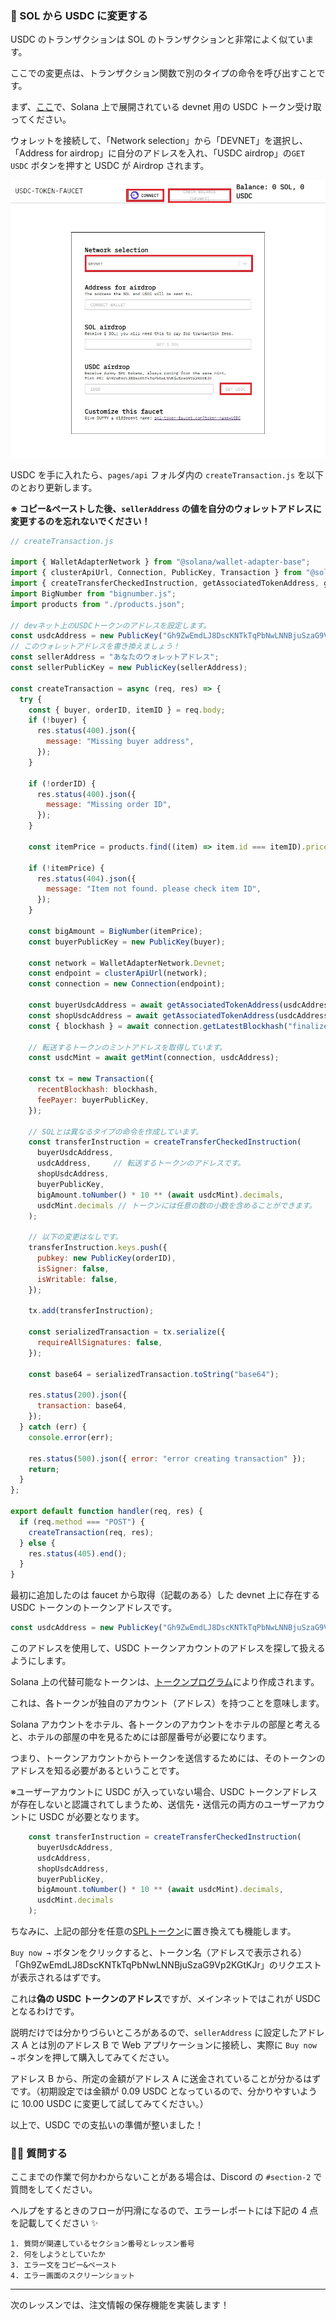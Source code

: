 ### 🤑 SOL から USDC に変更する

USDC のトランザクションは SOL のトランザクションと非常によく似ています。

ここでの変更点は、トランザクション関数で別のタイプの命令を呼び出すことです。

まず、[ここ](https://spl-token-faucet.com/?token-name=USDC)で、Solana 上で展開されている devnet 用の USDC トークン受け取ってください。

ウォレットを接続して、「Network selection」から「DEVNET」を選択し、「Address for airdrop」に自分のアドレスを入れ、「USDC airdrop」の`GET USDC` ボタンを押すと USDC が Airdrop されます。

![USDC TOKEN FAUCET](/public/images/303-Solana-Online-Store/ja/section-2/2_2_1.jpg)

USDC を手に入れたら、`pages/api` フォルダ内の `createTransaction.js` を以下のとおり更新します。

**※ コピー&ペーストした後、`sellerAddress` の値を自分のウォレットアドレスに変更するのを忘れないでください！**

```jsx
// createTransaction.js

import { WalletAdapterNetwork } from "@solana/wallet-adapter-base";
import { clusterApiUrl, Connection, PublicKey, Transaction } from "@solana/web3.js";
import { createTransferCheckedInstruction, getAssociatedTokenAddress, getMint } from "@solana/spl-token";
import BigNumber from "bignumber.js";
import products from "./products.json";

// devネット上のUSDCトークンのアドレスを設定します。
const usdcAddress = new PublicKey("Gh9ZwEmdLJ8DscKNTkTqPbNwLNNBjuSzaG9Vp2KGtKJr");
// このウォレットアドレスを書き換えましょう！
const sellerAddress = "あなたのウォレットアドレス";
const sellerPublicKey = new PublicKey(sellerAddress);

const createTransaction = async (req, res) => {
  try {
    const { buyer, orderID, itemID } = req.body;
    if (!buyer) {
      res.status(400).json({
        message: "Missing buyer address",
      });
    }

    if (!orderID) {
      res.status(400).json({
        message: "Missing order ID",
      });
    }

    const itemPrice = products.find((item) => item.id === itemID).price;

    if (!itemPrice) {
      res.status(404).json({
        message: "Item not found. please check item ID",
      });
    }

    const bigAmount = BigNumber(itemPrice);
    const buyerPublicKey = new PublicKey(buyer);

    const network = WalletAdapterNetwork.Devnet;
    const endpoint = clusterApiUrl(network);
    const connection = new Connection(endpoint);

    const buyerUsdcAddress = await getAssociatedTokenAddress(usdcAddress, buyerPublicKey);
    const shopUsdcAddress = await getAssociatedTokenAddress(usdcAddress, sellerPublicKey);
    const { blockhash } = await connection.getLatestBlockhash("finalized");

    // 転送するトークンのミントアドレスを取得しています。
    const usdcMint = await getMint(connection, usdcAddress);

    const tx = new Transaction({
      recentBlockhash: blockhash,
      feePayer: buyerPublicKey,
    });

    // SOLとは異なるタイプの命令を作成しています。
    const transferInstruction = createTransferCheckedInstruction(
      buyerUsdcAddress,
      usdcAddress,     // 転送するトークンのアドレスです。
      shopUsdcAddress,
      buyerPublicKey,
      bigAmount.toNumber() * 10 ** (await usdcMint).decimals,
      usdcMint.decimals // トークンには任意の数の小数を含めることができます。
    );

    // 以下の変更はなしです。
    transferInstruction.keys.push({
      pubkey: new PublicKey(orderID),
      isSigner: false,
      isWritable: false,
    });

    tx.add(transferInstruction);

    const serializedTransaction = tx.serialize({
      requireAllSignatures: false,
    });

    const base64 = serializedTransaction.toString("base64");

    res.status(200).json({
      transaction: base64,
    });
  } catch (err) {
    console.error(err);

    res.status(500).json({ error: "error creating transaction" });
    return;
  }
};

export default function handler(req, res) {
  if (req.method === "POST") {
    createTransaction(req, res);
  } else {
    res.status(405).end();
  }
}
```

最初に追加したのは faucet から取得（記載のある）した devnet 上に存在する USDC トークンのトークンアドレスです。

```jsx
const usdcAddress = new PublicKey("Gh9ZwEmdLJ8DscKNTkTqPbNwLNNBjuSzaG9Vp2KGtKJr");
```

このアドレスを使用して、USDC トークンアカウントのアドレスを探して扱えるようにします。

Solana 上の代替可能なトークンは、[トークンプログラム](https://spl.solana.com/token)により作成されます。

これは、各トークンが独自のアカウント（アドレス）を持つことを意味します。

Solana アカウントをホテル、各トークンのアカウントをホテルの部屋と考えると、ホテルの部屋の中を見るためには部屋番号が必要になります。

つまり、トークンアカウントからトークンを送信するためには、そのトークンのアドレスを知る必要があるということです。

※ユーザーアカウントに USDC が入っていない場合、USDC トークンアドレスが存在しないと認識されてしまうため、送信先・送信元の両方のユーザーアカウントに USDC が必要となります。

```jsx
    const transferInstruction = createTransferCheckedInstruction(
      buyerUsdcAddress,
      usdcAddress,
      shopUsdcAddress,
      buyerPublicKey,
      bigAmount.toNumber() * 10 ** (await usdcMint).decimals,
      usdcMint.decimals
    );
```

ちなみに、上記の部分を任意の[SPLトークン](https://spl.solana.com/)に置き換えても機能します。

`Buy now →` ボタンをクリックすると、トークン名（アドレスで表示される）「Gh9ZwEmdLJ8DscKNTkTqPbNwLNNBjuSzaG9Vp2KGtKJr」のリクエストが表示されるはずです。

これは**偽の USDC トークンのアドレス**ですが、メインネットではこれが USDC となるわけです。

説明だけでは分かりづらいところがあるので、`sellerAddress` に設定したアドレス A とは別のアドレス B で Web アプリケーションに接続し、実際に `Buy now →` ボタンを押して購入してみてください。

アドレス B から、所定の金額がアドレス A に送金されていることが分かるはずです。（初期設定では金額が 0.09 USDC となっているので、分かりやすいように 10.00 USDC に変更して試してみてください。）

以上で、USDC での支払いの準備が整いました！


### 🙋‍♂️ 質問する

ここまでの作業で何かわからないことがある場合は、Discord の `#section-2` で質問をしてください。

ヘルプをするときのフローが円滑になるので、エラーレポートには下記の 4 点を記載してください ✨

```
1. 質問が関連しているセクション番号とレッスン番号
2. 何をしようとしていたか
3. エラー文をコピー&ペースト
4. エラー画面のスクリーンショット
```

---

次のレッスンでは、注文情報の保存機能を実装します！
